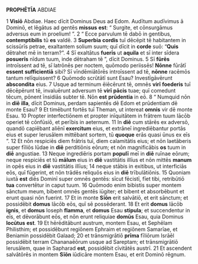 **PROPHĒTĪA** ABDIAE

1 **Visiō** Abdiae.
Haec dīcit Dominus Deus ad Edom.
Audītum audīvimus ā Dominō,
et lēgātus ad gentēs **missus** **est**:
“ Surgite, et cōnsurgāmus
adversus eum in proelium! ”.
2 “ Ecce parvulum tē dabō in gentibus,
**contemptibilis** tū **es** valdē.
3 **Superbia** **cordis** tuī dēcēpit tē
habitantem in scissūrīs petrae,
exaltantem solium suum;
quī dīcit in **corde** suō:
“**Quis** dētrahet mē in terram?”.
4 Sī exaltātus **fuerīs** ut **aquila**
et sī inter sīdera **posuerīs** nīdum tuum,
inde dētraham tē ”,
dīcit Dominus.
5 Sī **fūrēs** introīssent ad tē,
sī latrōnēs per noctem,
quōmodo periissēs!
**Nōnne** fūrātī **essent** **sufficientiā** sibi?
Sī vīndēmiātōrēs introīssent ad tē,
**nōnne** racēmōs tantum relīquissent?
6 Quōmodo scrūtātī sunt Esau?
Investīgāvērunt **abscondita** eius.
7 Usque ad terminum ēiēcērunt tē,
omnēs **virī** **foederis** tuī dēcēpērunt tē,
invaluērunt adversum tē **virī** **pācis** tuae;
quī comedunt tēcum, pōnent īnsidiās subter tē.
Nōn **est** **prūdentia** in eō.
8 “ Numquid nōn in **diē** **illa**,
dīcit Dominus,
perdam sapientēs dē Edom
et prūdentiam dē monte Esau?
9 Et timēbunt fortēs tuī Theman,
ut intereat **omnis** vir dē monte Esau.
10 Propter interfectiōnem
et propter inīquitātem
in frātrem tuum Iācōb
operiet tē cōnfūsiō,
et perībis in aeternum.
11 In **diē** cum stārēs ex adversō,
quandō capiēbant aliēnī **exercitum** eius,
et extrāneī ingrediēbantur portās eius
et super Ierusālem mittēbant sortem,
tū **quoque** erās quasi ūnus ex eīs ”. 
12 Et nōn respiciēs diem frātris tuī,
diem calamitātis eius;
et nōn laetāberis super fīliōs Iūdae
in **diē** perditiōnis eōrum;
et nōn magnificābis **os** tuum
in **diē** angustiae.
13 Neque ingrediēris portam **populī** meī
in **diē** ruīnae eōrum;
neque respiciēs et tū **mālum** eius
in **diē** vastitātis illīus
et nōn mittēs **manum** in opēs eius
in **diē** vastitātis illīus;
14 neque stābis in exitibus,
ut interficiās eōs, quī fūgerint,
et nōn trādēs reliquōs eius
in **diē** trībulātiōnis.
15 Quoniam iuxtā **est** diēs Dominī
super omnēs gentēs:
sīcut fēcistī, fīet tibi,
retribūtiō **tua** convertētur in caput tuum.
16 Quōmodo enim bibistis super montem sānctum meum,
bibent omnēs gentēs iūgiter;
et bibent et absorbēbunt
et erunt quasi nōn fuerint.
17 Et in monte **Sīōn** erit salvātiō,
et erit sānctum;
et possidēbit **domus** Iācōb
eōs, quī sē possēderant.
18 Et erit **domus** Iācōb **ignis**,
et **domus** Ioseph **flamma**,
et **domus** Esau **stipula**;
et succendentur in eīs, et dēvorābunt eōs,
et nōn erunt reliquiae **domūs** Esau,
quia Dominus **locūtus** **est**.
19 Et hērēditābunt austrum,
montem Esau,
et Sephēlam Philisthim;
et possidēbunt regiōnem Ephraim
et regiōnem Samarīae,
et Beniamin possidēbit Galaad;
20 et trānsmigrātiō **prīma** fīliōrum Isrāēl
possidēbit terram Chananaēōrum usque ad Sareptam;
et trānsmigrātiō Ierusālem, quae in Sapharad **est**,
possidēbit cīvitātēs austrī.
21 Et ascendent salvātōrēs in montem **Sīōn**
iūdicāre montem Esau,
et erit Dominō rēgnum.

